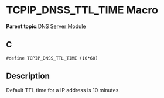 # TCPIP\_DNSS\_TTL\_TIME Macro

**Parent topic:**[DNS Server Module](GUID-987D1913-E20A-467D-9E57-DEC60B2EBE5D.md)

## C

```
#define TCPIP_DNSS_TTL_TIME (10*60)
```

## Description

Default TTL time for a IP address is 10 minutes.

